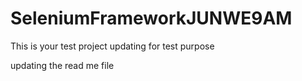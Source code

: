 # SeleniumFrameworkJUNWE9AM

This is your test project
updating for test purpose

updating the read me file

